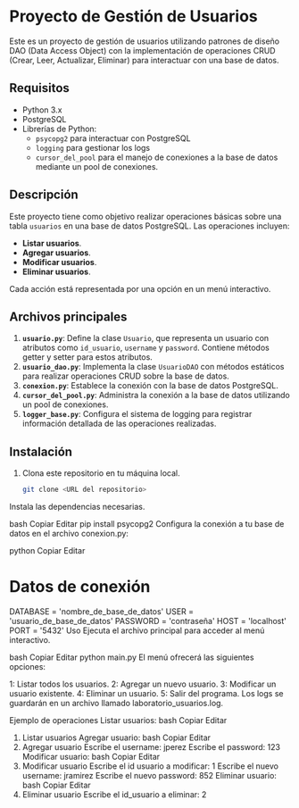 # Proyecto de Gestión de Usuarios

Este es un proyecto de gestión de usuarios utilizando patrones de diseño DAO (Data Access Object) con la implementación de operaciones CRUD (Crear, Leer, Actualizar, Eliminar) para interactuar con una base de datos.

## Requisitos

- Python 3.x
- PostgreSQL
- Librerías de Python:
  - `psycopg2` para interactuar con PostgreSQL
  - `logging` para gestionar los logs
  - `cursor_del_pool` para el manejo de conexiones a la base de datos mediante un pool de conexiones.

## Descripción

Este proyecto tiene como objetivo realizar operaciones básicas sobre una tabla `usuarios` en una base de datos PostgreSQL. Las operaciones incluyen:
- **Listar usuarios**.
- **Agregar usuarios**.
- **Modificar usuarios**.
- **Eliminar usuarios**.

Cada acción está representada por una opción en un menú interactivo.

## Archivos principales

1. **`usuario.py`**: Define la clase `Usuario`, que representa un usuario con atributos como `id_usuario`, `username` y `password`. Contiene métodos getter y setter para estos atributos.
2. **`usuario_dao.py`**: Implementa la clase `UsuarioDAO` con métodos estáticos para realizar operaciones CRUD sobre la base de datos.
3. **`conexion.py`**: Establece la conexión con la base de datos PostgreSQL.
4. **`cursor_del_pool.py`**: Administra la conexión a la base de datos utilizando un pool de conexiones.
5. **`logger_base.py`**: Configura el sistema de logging para registrar información detallada de las operaciones realizadas.

## Instalación

1. Clona este repositorio en tu máquina local.

   ```bash
   git clone <URL del repositorio>
Instala las dependencias necesarias.

bash
Copiar
Editar
pip install psycopg2
Configura la conexión a tu base de datos en el archivo conexion.py:

python
Copiar
Editar
# Datos de conexión
DATABASE = 'nombre_de_base_de_datos'
USER = 'usuario_de_base_de_datos'
PASSWORD = 'contraseña'
HOST = 'localhost'
PORT = '5432'
Uso
Ejecuta el archivo principal para acceder al menú interactivo.

bash
Copiar
Editar
python main.py
El menú ofrecerá las siguientes opciones:

1: Listar todos los usuarios.
2: Agregar un nuevo usuario.
3: Modificar un usuario existente.
4: Eliminar un usuario.
5: Salir del programa.
Los logs se guardarán en un archivo llamado laboratorio_usuarios.log.

Ejemplo de operaciones
Listar usuarios:
bash
Copiar
Editar
1. Listar usuarios
Agregar usuario:
bash
Copiar
Editar
2. Agregar usuario
Escribe el username: jperez
Escribe el password: 123
Modificar usuario:
bash
Copiar
Editar
3. Modificar usuario
Escribe el id usuario a modificar: 1
Escribe el nuevo username: jramirez
Escribe el nuevo password: 852
Eliminar usuario:
bash
Copiar
Editar
4. Eliminar usuario
Escribe el id_usuario a eliminar: 2